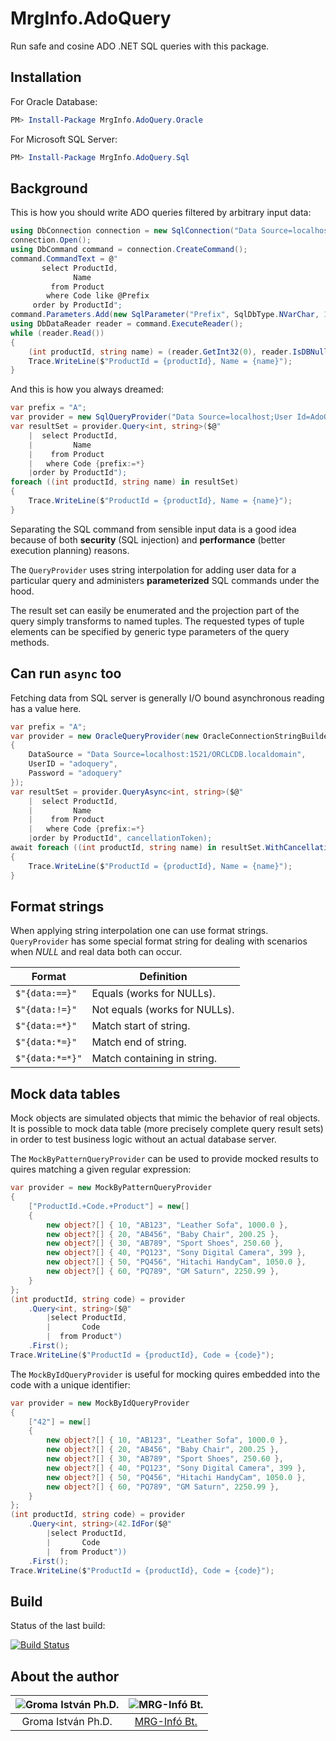 ﻿# MrgInfo.AdoQuery

Run safe and cosine ADO .NET SQL queries with this package.

## Installation

For Oracle Database:

```powershell
PM> Install-Package MrgInfo.AdoQuery.Oracle
```

For Microsoft SQL Server:

```powershell
PM> Install-Package MrgInfo.AdoQuery.Sql
```

## Background

This is how you should write ADO queries filtered by arbitrary input data:

```csharp
using DbConnection connection = new SqlConnection("Data Source=localhost;User Id=AdoQuery;Password=AdoQuery;");
connection.Open();
using DbCommand command = connection.CreateCommand();
command.CommandText = @"
       select ProductId,
              Name
         from Product
        where Code like @Prefix
     order by ProductId";
command.Parameters.Add(new SqlParameter("Prefix", SqlDbType.NVarChar, 100) { Value = "A%" });
using DbDataReader reader = command.ExecuteReader();
while (reader.Read())
{
    (int productId, string name) = (reader.GetInt32(0), reader.IsDBNull(1) ? "" : reader.GetString(1));
    Trace.WriteLine($"ProductId = {productId}, Name = {name}");
}
```

And this is how you always dreamed:

```csharp
var prefix = "A";
var provider = new SqlQueryProvider("Data Source=localhost;User Id=AdoQuery;Password=AdoQuery;");
var resultSet = provider.Query<int, string>($@"
    |  select ProductId,
    |         Name
    |    from Product
    |   where Code {prefix:=*}
    |order by ProductId");
foreach ((int productId, string name) in resultSet)
{
    Trace.WriteLine($"ProductId = {productId}, Name = {name}");
}
```

Separating the SQL command from sensible input data is a good idea because of both **security** (SQL injection) and **performance** (better execution planning) reasons.

The ```QueryProvider``` uses string interpolation for adding user data for a particular query and administers **parameterized** SQL commands under the hood.

The result set can easily be enumerated and the projection part of the query simply transforms to named tuples. The requested types of tuple elements can be specified by generic type parameters of the query methods.

## Can run ```async``` too

Fetching data from SQL server is generally I/O bound asynchronous reading has a value here.

```csharp
var prefix = "A";
var provider = new OracleQueryProvider(new OracleConnectionStringBuilder
{
    DataSource = "Data Source=localhost:1521/ORCLCDB.localdomain",
    UserID = "adoquery",
    Password = "adoquery"
});
var resultSet = provider.QueryAsync<int, string>($@"
    |  select ProductId,
    |         Name
    |    from Product
    |   where Code {prefix:=*}
    |order by ProductId", cancellationToken);
await foreach ((int productId, string name) in resultSet.WithCancellation(cancellationToken))
{
    Trace.WriteLine($"ProductId = {productId}, Name = {name}");
}
```

## Format strings

When applying string interpolation one can use format strings. `QueryProvider` has some special
format string for dealing with scenarios when *NULL* and real data both can occur.

| Format          | Definition                    |
|-----------------|-------------------------------|
| `$"{data:==}"`  | Equals (works for NULLs).     |
| `$"{data:!=}"`  | Not equals (works for NULLs). |
| `$"{data:=*}"`  | Match start of string.        |
| `$"{data:*=}"`  | Match end of string.          |
| `$"{data:*=*}"` | Match containing in string.   |

## Mock data tables

Mock objects are simulated objects that mimic the behavior of real objects. It is possible to mock data table (more precisely complete query result sets) in order to
test business logic without an actual database server.

The ```MockByPatternQueryProvider``` can be used to provide mocked results to quires matching a given regular expression:

```csharp
var provider = new MockByPatternQueryProvider
{
    ["ProductId.+Code.+Product"] = new[]
    {
        new object?[] { 10, "AB123", "Leather Sofa", 1000.0 },
        new object?[] { 20, "AB456", "Baby Chair", 200.25 },
        new object?[] { 30, "AB789", "Sport Shoes", 250.60 },
        new object?[] { 40, "PQ123", "Sony Digital Camera", 399 },
        new object?[] { 50, "PQ456", "Hitachi HandyCam", 1050.0 },
        new object?[] { 60, "PQ789", "GM Saturn", 2250.99 },
    }
};
(int productId, string code) = provider
    .Query<int, string>($@"
        |select ProductId,
        |       Code
        |  from Product")
    .First();
Trace.WriteLine($"ProductId = {productId}, Code = {code}");
```

The ```MockByIdQueryProvider``` is useful for mocking quires embedded into the code with a unique identifier:

```csharp
var provider = new MockByIdQueryProvider
{
    ["42"] = new[]
    {
        new object?[] { 10, "AB123", "Leather Sofa", 1000.0 },
        new object?[] { 20, "AB456", "Baby Chair", 200.25 },
        new object?[] { 30, "AB789", "Sport Shoes", 250.60 },
        new object?[] { 40, "PQ123", "Sony Digital Camera", 399 },
        new object?[] { 50, "PQ456", "Hitachi HandyCam", 1050.0 },
        new object?[] { 60, "PQ789", "GM Saturn", 2250.99 },
    }
};
(int productId, string code) = provider
    .Query<int, string>(42.IdFor($@"
        |select ProductId,
        |       Code
        |  from Product"))
    .First();
Trace.WriteLine($"ProductId = {productId}, Code = {code}");
```

## Build

Status of the last build:

[![Build Status](https://wavezone.visualstudio.com/MrgInfo/_apis/build/status/Deploy%20package?branchName=master)](https://wavezone.visualstudio.com/MrgInfo/_build/latest?definitionId=4&branchName=master)

## About the author

![][avatar]|![][logo]
:-:|:-:
Groma István Ph.D.|[MRG-Infó Bt.][home]



[home]: http://www.mrginfo.com/angol/index.html
[logo]: http://www.mrginfo.com/images/mrganim.png "MRG-Infó Bt."
[avatar]: https://www.gravatar.com/avatar/4bfd9bd9604131cd5c3eb25670d74475 "Groma István Ph.D."
